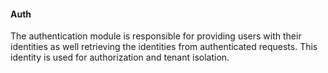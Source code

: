 #### Auth

The authentication module is responsible for providing users with their identities as well retrieving the identities from authenticated requests.
This identity is used for authorization and tenant isolation.

